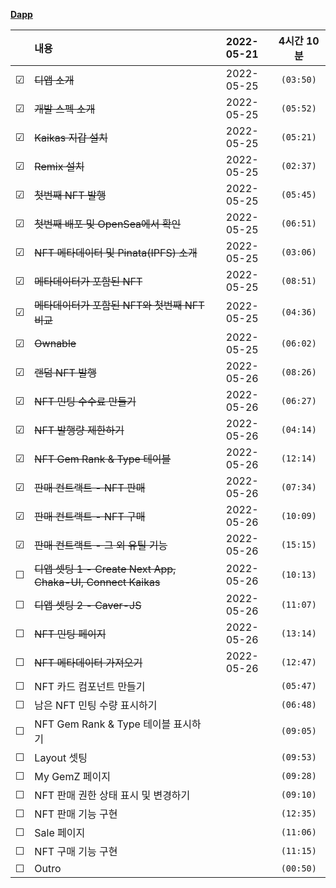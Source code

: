 **[Dapp](https://www.inflearn.com/course/%EB%94%94%EC%95%B1-%ED%94%84%EB%A1%9C%EC%A0%9D%ED%8A%B8-2/)**

<!-- 미완료 &#9744; -->
<!-- 완료 &#9745; -->

|         | 내용                                                        | 2022-05-21 | 4시간 10분 |
| :-----: | :---------------------------------------------------------- | :--------: | :--------: |
| &#9745; | ~~디앱 소개~~                                               | 2022-05-25 | `(03:50)`  |
| &#9745; | ~~개발 스펙 소개~~                                          | 2022-05-25 | `(05:52)`  |
| &#9745; | ~~Kaikas 지갑 설치~~                                        | 2022-05-25 | `(05:21)`  |
| &#9745; | ~~Remix 설치~~                                              | 2022-05-25 | `(02:37)`  |
| &#9745; | ~~첫번째 NFT 발행~~                                         | 2022-05-25 | `(05:45)`  |
| &#9745; | ~~첫번째 배포 및 OpenSea에서 확인~~                         | 2022-05-25 | `(06:51)`  |
| &#9745; | ~~NFT 메타데이터 및 Pinata(IPFS) 소개~~                     | 2022-05-25 | `(03:06)`  |
| &#9745; | ~~메타데이터가 포함된 NFT~~                                 | 2022-05-25 | `(08:51)`  |
| &#9745; | ~~메타데이터가 포함된 NFT와 첫번째 NFT 비교~~               | 2022-05-25 | `(04:36)`  |
| &#9745; | ~~Ownable~~                                                 | 2022-05-25 | `(06:02)`  |
| &#9745; | ~~랜덤 NFT 발행~~                                           | 2022-05-26 | `(08:26)`  |
| &#9745; | ~~NFT 민팅 수수료 만들기~~                                  | 2022-05-26 | `(06:27)`  |
| &#9745; | ~~NFT 발행량 제한하기~~                                     | 2022-05-26 | `(04:14)`  |
| &#9745; | ~~NFT Gem Rank & Type 테이블~~                              | 2022-05-26 | `(12:14)`  |
| &#9745; | ~~판매 컨트랙트 - NFT 판매~~                                | 2022-05-26 | `(07:34)`  |
| &#9745; | ~~판매 컨트랙트 - NFT 구매~~                                | 2022-05-26 | `(10:09)`  |
| &#9745; | ~~판매 컨트랙트 - 그 외 유틸 기능~~                         | 2022-05-26 | `(15:15)`  |
| &#9744; | ~~디앱 셋팅 1 - Create Next App, Chaka-UI, Connect Kaikas~~ | 2022-05-26 | `(10:13)`  |
| &#9744; | ~~디앱 셋팅 2 - Caver-JS~~                                  | 2022-05-26 | `(11:07)`  |
| &#9744; | ~~NFT 민팅 페이지~~                                         | 2022-05-26 | `(13:14)`  |
| &#9744; | ~~NFT 메타데이터 가져오기~~                                 | 2022-05-26 | `(12:47)`  |
| &#9744; | NFT 카드 컴포넌트 만들기                                    |            | `(05:47)`  |
| &#9744; | 남은 NFT 민팅 수량 표시하기                                 |            | `(06:48)`  |
| &#9744; | NFT Gem Rank & Type 테이블 표시하기                         |            | `(09:05)`  |
| &#9744; | Layout 셋팅                                                 |            | `(09:53)`  |
| &#9744; | My GemZ 페이지                                              |            | `(09:28)`  |
| &#9744; | NFT 판매 권한 상태 표시 및 변경하기                         |            | `(09:10)`  |
| &#9744; | NFT 판매 기능 구현                                          |            | `(12:35)`  |
| &#9744; | Sale 페이지                                                 |            | `(11:06)`  |
| &#9744; | NFT 구매 기능 구현                                          |            | `(11:15)`  |
| &#9744; | Outro                                                       |            | `(00:50)`  |

